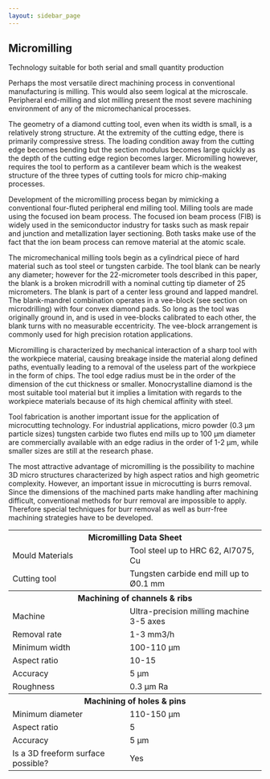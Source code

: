 ```yaml
---
layout: sidebar_page
---
```


## Micromilling

Technology suitable for both serial and small quantity production

Perhaps the most versatile direct machining process in conventional manufacturing is milling. This would also seem logical at the microscale. Peripheral end-milling and slot milling present the most severe machining environment of any of the micromechanical processes.
<!--break-->
The geometry of a diamond cutting tool, even when its width is small, is a relatively strong structure. At the extremity of the cutting edge, there is primarily compressive stress. The loading condition away from the cutting edge becomes bending but the section modulus becomes large quickly as the depth of the cutting edge region becomes larger. Micromilling however, requires the tool to perform as a cantilever beam which is the weakest structure of the three types of cutting tools for micro chip-making processes. 

Development of the micromilling process began by mimicking a conventional four-fluted peripheral end milling tool. Milling tools are made using the focused ion beam process. The focused ion beam process (FIB) is widely used in the semiconductor industry for tasks such as mask repair and junction and metallization layer sectioning. Both tasks make use of the fact that the ion beam process can remove material at the atomic scale. 

The micromechanical milling tools begin as a cylindrical piece of hard material such as tool steel or tungsten carbide. The tool blank can be nearly any diameter; however for the 22-micrometer tools described in this paper, the blank is a broken microdrill with a nominal cutting tip diameter of 25 micrometers. The blank is part of a center less ground and lapped mandrel. The blank-mandrel combination operates in a vee-block (see section on microdrilling) with four convex diamond pads. So long as the tool was originally ground in, and is used in vee-blocks calibrated to each other, the blank turns with no measurable eccentricity. The vee-block arrangement is commonly used for high precision rotation applications.

Micromilling is characterized by mechanical interaction of a sharp tool with the workpiece material, causing breakage inside the material along defined paths, eventually leading to a removal of the useless part of the workpiece in the form of chips. The tool edge radius must be in the order of the dimension of the cut thickness or smaller. Monocrystalline diamond is the most suitable tool material but it implies a limitation with regards to the workpiece materials because of its high chemical affinity with steel.

Tool fabrication is another important issue for the application of microcutting technology. For industrial applications, micro powder (0.3 µm particle sizes) tungsten carbide two flutes end mills up to 100 µm diameter are commercially available with an edge radius in the order of 1-2 µm, while smaller sizes are still at the research phase.

The most attractive advantage of micromilling is the possibility to machine 3D micro structures characterized by high aspect ratios and high geometric complexity. However, an important issue in microcutting is burrs removal. Since the dimensions of the machined parts make handling after machining difficult, conventional methods for burr removal are impossible to apply. Therefore special techniques for burr removal as well as burr-free machining strategies have to be developed.

<table class="info" style="width:100%;">
<tr><th colspan="2">Micromilling Data Sheet</th></tr>
<tr>
<td>Mould Materials</td><td>Tool steel up to HRC 62, Al7075, Cu</td>
</tr>
<tr>
<td>Cutting tool</td><td>Tungsten carbide end mill up to Ø0.1 mm</td>
</tr>

<tr><th colspan="2">Machining of channels & ribs </th></tr>
<tr>
<td>Machine</td><td>Ultra-precision milling machine 3-5 axes</td>
</tr>
<tr>
<td>Removal rate</td><td>1-3 mm3/h</td>
</tr>
<tr>
<td>Minimum width</td><td>100-110 µm</td>
</tr>
<tr>
<td>Aspect ratio</td><td>10-15</td>
</tr>
<tr>
<td>Accuracy</td><td>5 µm</td>
</tr>
<tr>
<td>Roughness</td><td> 0.3 µm Ra</td>
</tr>
<tr><th colspan="2">Machining of holes & pins</th></tr>
<tr>
<td>Minimum diameter</td><td>110-150 µm</td>
</tr>
<tr>
<td>Aspect ratio</td><td>5</td>
</tr>
<tr>
<td>Accuracy</td><td>5 µm</td>
</tr>
<tr>
<td>Is a 3D freeform surface possible?</td><td>Yes</td>
</tr>
</table>